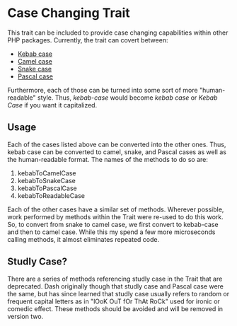 # Case Changing Trait

This trait can be included to provide case changing capabilities within other
PHP packages.  Currently, the trait can covert between:

* [Kebab case](https://www.theserverside.com/definition/Kebab-case)
* [Camel case](https://en.wikipedia.org/wiki/Camel_case)
* [Snake case](https://en.wikipedia.org/wiki/Snake_case)
* [Pascal case](https://techterms.com/definition/pascalcase)

Furthermore, each of those can be turned into some sort of more 
"human-readable" style.  Thus, *kebab-case* would become *kebab case* or 
*Kebab Case* if you want it capitalized.

## Usage

Each of the cases listed above can be converted into the other ones.  Thus,
kebab case can be converted to camel, snake, and Pascal cases as well as the
human-readable format.  The names of the methods to do so are:

1. kebabToCamelCase
2. kebabToSnakeCase
3. kebabToPascalCase
4. kebabToReadableCase

Each of the other cases have a similar set of methods.  Wherever possible,
work performed by methods within the Trait were re-used to do this work.  So,
to convert from snake to camel case, we first convert to kebab-case and then
to camel case.  While this my spend a few more microseconds calling methods,
it almost eliminates repeated code.

## Studly Case?

There are a series of methods referencing studly case in the Trait that are
deprecated.  Dash originally though that studly case and Pascal case were the 
same, but has since learned that studly case usually refers to random or 
frequent capital letters as in "lOoK OuT fOr ThAt RoCk" used for ironic or 
comedic effect.  These methods should be avoided and will be removed in version
two.

